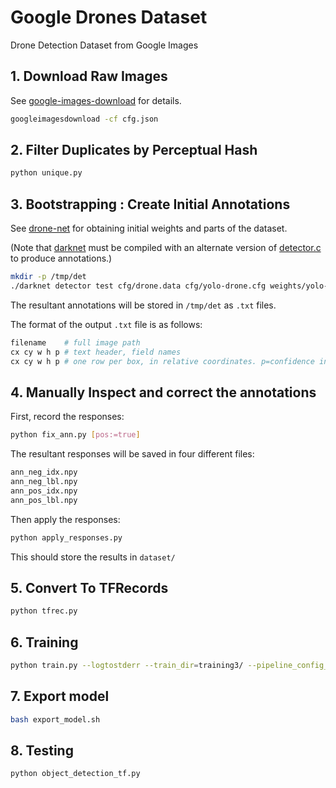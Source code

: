 # Google Drones Dataset

Drone Detection Dataset from Google Images

## 1. Download Raw Images

See [google-images-download][1] for details.

```bash
googleimagesdownload -cf cfg.json
```

## 2. Filter Duplicates by Perceptual Hash

```bash
python unique.py
```

## 3. Bootstrapping : Create Initial Annotations

See [drone-net][2] for obtaining initial weights and parts of the dataset.

(Note that [darknet][3] must be compiled with an alternate version of [detector.c][4] to produce annotations.)

```bash
mkdir -p /tmp/det
./darknet detector test cfg/drone.data cfg/yolo-drone.cfg weights/yolo-drone.weights "/media/ssd/datasets/drones/all/"
```

The resultant annotations will be stored in `/tmp/det` as `.txt` files.

The format of the output `.txt` file is as follows:

```bash
filename    # full image path
cx cy w h p # text header, field names
cx cy w h p # one row per box, in relative coordinates. p=confidence in [0-1] interval
```

## 4. Manually Inspect and correct the annotations

First, record the responses:

```bash
python fix_ann.py [pos:=true]
```

The resultant responses will be saved in four different files:

```bash
ann_neg_idx.npy
ann_neg_lbl.npy
ann_pos_idx.npy
ann_pos_lbl.npy
```

Then apply the responses:

```bash
python apply_responses.py
```

This should store the results in `dataset/`

## 5. Convert To TFRecords

```bash
python tfrec.py
```

## 6. Training

```bash
python train.py --logtostderr --train_dir=training3/ --pipeline_config_path=pipeline-fpn.config
```

## 7. Export model

```bash
bash export_model.sh
```

## 8. Testing

```bash
python object_detection_tf.py
```

[1]: https://github.com/hardikvasa/google-images-download
[2]: https://github.com/chuanenlin/drone-net
[3]: https://github.com/pjreddie/darknet
[4]: archive/detector.c

